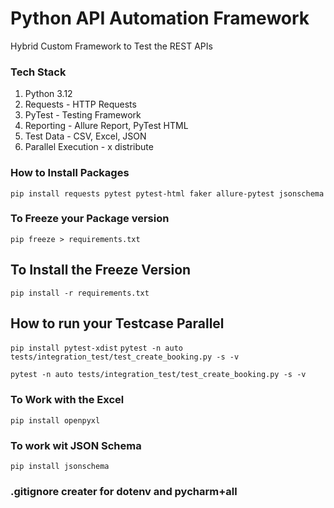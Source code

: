 # Python API Automation Framework

Hybrid Custom Framework to Test the REST APIs



### Tech Stack
1. Python 3.12
2. Requests - HTTP Requests
3. PyTest - Testing Framework
4. Reporting - Allure Report, PyTest HTML
5. Test Data - CSV, Excel, JSON
6. Parallel Execution - x distribute



### How to Install Packages
`` pip install requests pytest pytest-html faker allure-pytest jsonschema
``

### To Freeze your Package version
`` pip freeze > requirements.txt ``

## To Install the Freeze Version
``pip install -r requirements.txt``


## How to run your Testcase Parallel 
`` pip install pytest-xdist ``
`` pytest -n auto tests/integration_test/test_create_booking.py -s -v `` 


``pytest -n auto tests/integration_test/test_create_booking.py -s -v
``

### To Work with the Excel
``pip install openpyxl``


### To work wit JSON Schema
```pip install jsonschema```

### .gitignore creater for dotenv and pycharm+all
